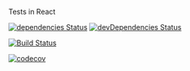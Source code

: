 Tests in React

[![dependencies Status](https://david-dm.org/car3oon/tests-in-react/status.svg)](https://david-dm.org/car3oon/tests-in-react) [![devDependencies Status](https://david-dm.org/car3oon/tests-in-react/dev-status.svg)](https://david-dm.org/car3oon/tests-in-react?type=dev)

[![Build Status](https://travis-ci.org/car3oon/tests-in-react.svg?branch=master)](https://travis-ci.org/car3oon/tests-in-react)

[![codecov](https://codecov.io/gh/car3oon/tests-in-react/branch/master/graph/badge.svg)](https://codecov.io/gh/car3oon/tests-in-react)
